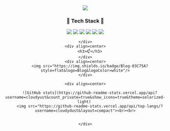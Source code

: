 

<div align=center>
	<img src="https://capsule-render.vercel.app/api?type=waving&color=auto&height=300&section=header&text=cloudydust%20github&fontSize=90" />
	<div align=center>
	<h3>🌱 Tech Stack 🌱</h3>
	</div>
	<div align=center>
		<img src="https://img.shields.io/badge/Python-3776AB?style=flat&logo=Python&logoColor=white"/>
		<img src="https://img.shields.io/badge/MySQL-4479A1?style=flat&logo=MySQL&logoColor=white"/>
		<img src="https://img.shields.io/badge/Django-092E20?style=flat&logo=Django&logoColor=white" />
		<img src="https://img.shields.io/badge/HTML5-E34F26?style=flat&logo=HTML5&logoColor=white" />
		<img src="https://img.shields.io/badge/CSS3-1572B6?style=flat&logo=CSS3&logoColor=white"/>
		<img src="https://img.shields.io/badge/AmazonAWS-232F3E?style=flat&logo=AmazonAWS&logoColor=white"/>
		
	</div>
	<div align=center>
		<h3>📫</h3>
	</div>
	<div align=center>
		<img src="https://img.shields.io/badge/Blog-03C75A?style=flat&logo=Blog&logoColor=white"/>
	</div>
	
	<div align=center>
		
		![GitHub stats](https://github-readme-stats.vercel.app/api?username=cloudyust&count_private=true&show_icons=true&theme=solarized-light)	
		<img src="https://github-readme-stats.vercel.app/api/top-langs/?username=cloudydust&layout=compact"><br><br>
		
	
	</div>

</div>


<!--



**cloudydust/cloudydust** is a ✨ _special_ ✨ repository because its `README.md` (this file) appears on your GitHub profile.

Here are some ideas to get you started:

- 🔭 I’m currently working on ...
- 🌱 I’m currently learning ...
- 👯 I’m looking to collaborate on ...
- 🤔 I’m looking for help with ...
- 💬 Ask me about ...
- 📫 How to reach me: ...
- 😄 Pronouns: ...
- ⚡ Fun fact: ...
-->

